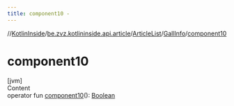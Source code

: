 ```yaml
---
title: component10 -
---
```

//[KotlinInside](../../../index.md)/[be.zvz.kotlininside.api.article](../../index.md)/[ArticleList](../index.md)/[GallInfo](index.md)/[component10](component10.md)



# component10  
[jvm]  
Content  
operator
fun [component10](component10.md)(): [Boolean](https://kotlinlang.org/api/latest/jvm/stdlib/kotlin/-boolean/index.html)  



